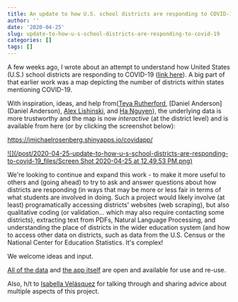 ```yaml
---
title: An update to how U.S. school districts are responding to COVID-19
author: ''
date: '2020-04-25'
slug: update-to-how-u-s-school-districts-are-responding-to-covid-19
categories: []
tags: []
---
```


A few weeks ago, I wrote about an attempt to understand how United States (U.S.) school districts
are responding to COVID-19 
([link here](https://joshuamrosenberg.com/posts/how-are-u-s-school-districts-responding-to-covid-a-first-look-at-12-500-districts-websites/)). A big
part of that earlier work was a map depicting the number of districts within states mentioning COVID-19. 

With inspiration, ideas, and help from([Teya Rutherford](https://rutherfordlab.wordpress.com/), [Daniel Anderson](Daniel Anderson), [Alex Lishinski](http://www.alexlishinski.com/), and [Ha Nguyen](https://ha-nguyen.net/)), 
the underlying data is more trustworthy and the map is now *interactive* (at the district level) and is available from here 
(or by clicking the screenshot below):

https://jmichaelrosenberg.shinyapps.io/covidapp/

[![](/post/2020-04-25-update-to-how-u-s-school-districts-are-responding-to-covid-19_files/Screen Shot 2020-04-25 at 12.49.53 PM.png)](https://jmichaelrosenberg.shinyapps.io/covidapp/)

We're looking to continue and expand this work - to make it more useful to others and 
(going ahead) to try to ask and answer questions about how districts are responding 
(in ways that may be more or less fair in terms of what students are involved in 
doing. Such a project would likely involve (at least) programatically accessing districts' websites (web scraping), 
but also qualitative coding (or validation... which may also require contacting some districts), extracting 
text from PDFs, Natural Language Processing, and understanding the place of districts in the wider education system 
(and how to access other data on districts, such as data from the U.S. Census or the National Center for Education Statistics. It's complex!

We welcome ideas and input.

[All of the data](https://github.com/making-data-science-count/covidedu) and [the app itself](https://jmichaelrosenberg.shinyapps.io/covidapp/) are open
and available for use and re-use.

Also, h/t to [Isabella Velásquez](https://ivelasq.rbind.io/) for talking through and 
sharing advice about multiple aspects of this project.